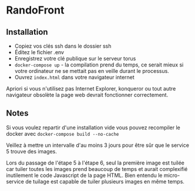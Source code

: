 # RandoFront

## Installation
- Copiez vos clés ssh dans le dossier ssh
- Éditez le fichier .env
- Enregistrez votre clé publique sur le serveur torus
- `docker-compose up` - la compilation prend du temps, ce serait mieux si votre ordinateur ne se mettait pas en veille durant le processus.
- Ouvrez `index.html` dans votre navigateur internet

Apriori si vous n'utilisez pas Internet Explorer, konqueror ou tout autre navigateur obsolète la page web devrait fonctionner correctement.

## Notes

Si vous voulez repartir d'une installation vide vous pouvez recompiler le docker avec `docker-compose build --no-cache`

Veillez à mettre un intervalle d'au moins 3 jours pour être sûr que le service 5 trouve des images.

Lors du passage de l'étape 5 à l'étape 6, seul la première image est tuilée car tuiler toutes les images prend beaucoup de temps et aurait complexifié inutilement le code Javascript de la page HTML. Bien entendu le micro-service de tuilage est capable de tuiler plusieurs images en même temps.